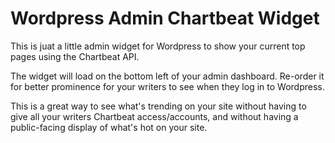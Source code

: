 Wordpress Admin Chartbeat Widget
================================

This is juat a little admin widget for Wordpress to show your current top pages using the Chartbeat API.

The widget will load on the bottom left of your admin dashboard. Re-order it for better prominence for your writers to see when they log in to Wordpress.

This is a great way to see what's trending on your site without having to give all your writers Chartbeat access/accounts, and without having a public-facing display of what's hot on your site.